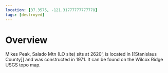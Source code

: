 ```yaml
---
location: [37.3575, -121.31777777777778]
tags: [destroyed]
---
```


# Overview

Mikes Peak, Salado Mtn (LO site) sits at 2620', is located in [[Stanislaus County]] and was constructed in 1971. It can be found on the Wilcox Ridge USGS topo map.

